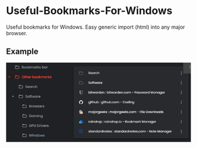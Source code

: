 # Useful-Bookmarks-For-Windows
Useful bookmarks for Windows. Easy generic import (html) into any major browser.

## Example

![Example](https://github.com/hl2guide/Useful-Bookmarks-For-Windows/blob/main/screenshot.PNG?raw=true "Example")
